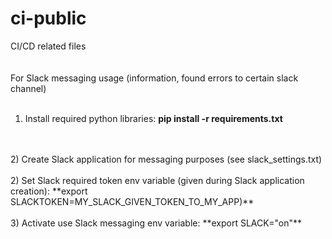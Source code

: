 # ci-public
CI/CD related files
<br>
<br>
<br>
For Slack messaging usage (information, found errors to certain slack channel)
<br>
<br>
1) Install required python libraries: **pip install -r requirements.txt**
<br>
<br>
2) Create Slack application for messaging purposes (see slack_settings.txt)
<br>
<br>
2) Set Slack required token env variable (given during Slack application creation): **export SLACKTOKEN=MY_SLACK_GIVEN_TOKEN_TO_MY_APP)**
<br>
<br>
3) Activate use Slack messaging env variable: **export SLACK="on"**